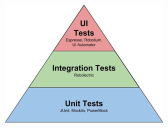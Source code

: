 
![Android Unit Test](https://github.com/ShonKangYoul/ShonKangYoul.github.io/blob/main/image/android_unit_test.jpg?raw=false)
